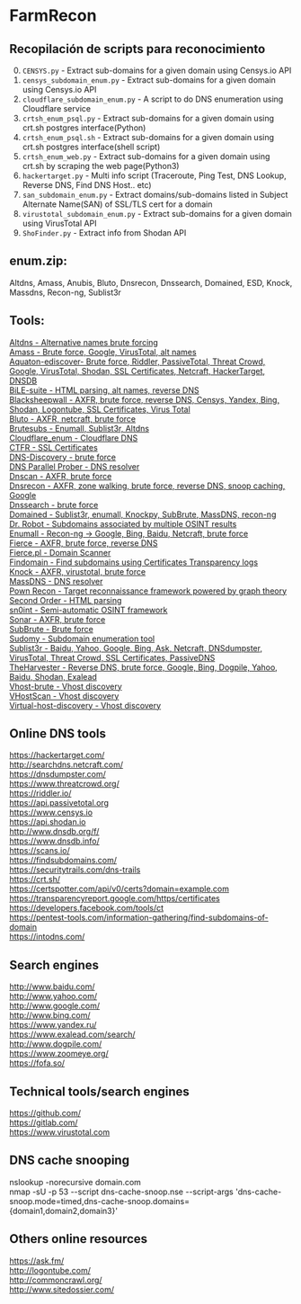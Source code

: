 # FarmRecon


## Recopilación de scripts para reconocimiento

0. `CENSYS.py` - Extract sub-domains for a given domain using Censys.io API
1. `censys_subdomain_enum.py` - Extract sub-domains for a given domain using Censys.io API
2. `cloudflare_subdomain_enum.py` - A script to do DNS enumeration using Cloudflare service
3. `crtsh_enum_psql.py` - Extract sub-domains for a given domain using crt.sh postgres interface(Python)
4. `crtsh_enum_psql.sh` - Extract sub-domains for a given domain using crt.sh postgres interface(shell script)
5. `crtsh_enum_web.py` - Extract sub-domains for a given domain using crt.sh by scraping the web page(Python3)
6. `hackertarget.py` - Multi info script (Traceroute, Ping Test, DNS Lookup, Reverse DNS, Find DNS Host.. etc)
7. `san_subdomain_enum.py` - Extract domains/sub-domains listed in Subject Alternate Name(SAN) of SSL/TLS cert for a domain
8. `virustotal_subdomain_enum.py` - Extract sub-domains for a given domain using VirusTotal API
9. `ShoFinder.py` - Extract info from Shodan API


## enum.zip:

Altdns, Amass, Anubis, Bluto, Dnsrecon, Dnssearch, Domained, ESD, Knock, Massdns, Recon-ng, Sublist3r


## Tools:

[Altdns - Alternative names brute forcing](https://github.com/infosec-au/altdns)<br>
[Amass - Brute force, Google, VirusTotal, alt names](https://github.com/caffix/amass)<br>
[Aquaton-ediscover- Brute force, Riddler, PassiveTotal, Threat Crowd, Google, VirusTotal, Shodan, SSL Certificates, Netcraft, HackerTarget, DNSDB](https://github.com/michenriksen/aquatone)<br>
[BiLE-suite - HTML parsing, alt names, reverse DNS](https://github.com/sensepost/BiLE-suite)<br>
[Blacksheepwall - AXFR, brute force, reverse DNS, Censys, Yandex, Bing, Shodan, Logontube, SSL Certificates, Virus Total](https://github.com/tomsteele/blacksheepwall)<br>
[Bluto - AXFR, netcraft, brute force](https://github.com/RandomStorm/Bluto)<br>
[Brutesubs - Enumall, Sublist3r, Altdns](https://github.com/anshumanbh/brutesubs)<br>
[Cloudflare_enum - Cloudflare DNS](https://github.com/mandatoryprogrammer/cloudflare_enum)<br>
[CTFR - SSL Certificates](https://github.com/UnaPibaGeek/ctfr)<br>
[DNS-Discovery - brute force](https://github.com/m0nad/DNS-Discovery)<br>
[DNS Parallel Prober - DNS resolver](https://github.com/lorenzog/dns-parallel-prober)<br>
[Dnscan - AXFR, brute force](https://github.com/rbsec/dnscan)<br>
[Dnsrecon - AXFR, zone walking, brute force, reverse DNS, snoop caching, Google](https://github.com/darkoperator/dnsrecon)<br>
[Dnssearch - brute force](https://github.com/evilsocket/dnssearch)<br>
[Domained - Sublist3r, enumall, Knockpy, SubBrute, MassDNS, recon-ng](https://github.com/reconned/domained)<br>
[Dr. Robot - Subdomains associated by multiple OSINT results](https://github.com/sandialabs/dr_robot)<br>
[Enumall - Recon-ng -> Google, Bing, Baidu, Netcraft, brute force](https://github.com/jhaddix/domain)<br>
[Fierce - AXFR, brute force, reverse DNS](https://github.com/mschwager/fierce)<br>
[Fierce.pl - Domain Scanner](https://github.com/davidpepper/fierce-domain-scanner/)<br>
[Findomain - Find subdomains using Certificates Transparency logs](https://github.com/Edu4rdSHL/findomain)<br>
[Knock - AXFR, virustotal, brute force](http://github.com/guelfoweb/knock)<br>
[MassDNS - DNS resolver](https://github.com/blechschmidt/massdns)<br>
[Pown Recon - Target reconnaissance framework powered by graph theory](https://github.com/pownjs/pown-recon)<br>
[Second Order - HTML parsing](https://github.com/mhmdiaa/second-order)<br>
[sn0int - Semi-automatic OSINT framework](https://github.com/kpcyrd/sn0int)<br>
[Sonar - AXFR, brute force](https://github.com/jrozner/sonar)<br>
[SubBrute - Brute force](https://github.com/TheRook/subbrute)<br>
[Sudomy - Subdomain enumeration tool](https://github.com/Screetsec/Sudomy)<br>
[Sublist3r - Baidu, Yahoo, Google, Bing, Ask, Netcraft, DNSdumpster, VirusTotal, Threat Crowd, SSL Certificates, PassiveDNS](https://github.com/aboul3la/Sublist3r)<br>
[TheHarvester - Reverse DNS, brute force, Google, Bing, Dogpile, Yahoo, Baidu, Shodan, Exalead](https://github.com/laramies/theHarvester)<br>
[Vhost-brute - Vhost discovery](https://github.com/gwen001/vhost-brute)<br>
[VHostScan - Vhost discovery](https://github.com/codingo/VHostScan)<br>
[Virtual-host-discovery - Vhost discovery](https://github.com/jobertabma/virtual-host-discovery)<br>


## Online DNS tools

https://hackertarget.com/<br>
http://searchdns.netcraft.com/<br>
https://dnsdumpster.com/<br>
https://www.threatcrowd.org/<br>
https://riddler.io/<br>
https://api.passivetotal.org<br>
https://www.censys.io<br>
https://api.shodan.io<br>
http://www.dnsdb.org/f/<br>
https://www.dnsdb.info/<br>
https://scans.io/<br>
https://findsubdomains.com/<br>
https://securitytrails.com/dns-trails<br>
https://crt.sh/<br>
https://certspotter.com/api/v0/certs?domain=example.com<br>
https://transparencyreport.google.com/https/certificates<br>
https://developers.facebook.com/tools/ct<br>
https://pentest-tools.com/information-gathering/find-subdomains-of-domain<br>
https://intodns.com/<br>


## Search engines

http://www.baidu.com/<br>
http://www.yahoo.com/<br>
http://www.google.com/<br>
http://www.bing.com/<br>
https://www.yandex.ru/<br>
https://www.exalead.com/search/<br>
http://www.dogpile.com/<br>
https://www.zoomeye.org/<br>
https://fofa.so/<br>


## Technical tools/search engines

https://github.com/<br>
https://gitlab.com/<br>
https://www.virustotal.com<br>


## DNS cache snooping

nslookup -norecursive domain.com<br>
nmap -sU -p 53 --script dns-cache-snoop.nse --script-args 'dns-cache-snoop.mode=timed,dns-cache-snoop.domains={domain1,domain2,domain3}' <ip><br>


## Others online resources

https://ask.fm/<br>
http://logontube.com/<br>
http://commoncrawl.org/<br>
http://www.sitedossier.com/<br>

